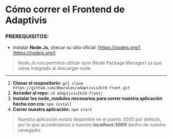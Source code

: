 # Cómo correr el Frontend de Adaptivis

### PREREQUISITOS:
- Instalar **Node.Js**, checar su sitio oficial: [https://nodejs.org/](https://nodejs.org/)

> Node.Js nos permitirá utilizar npm (Node Package Manager) ya que viene integrado al descargar node.

-----



 1. **Clonar el respositorio:** `git clone https://github.com/Omaralon/adaptivis2k19-front.git`
 2. **Acceder al repo:** `cd adaptivis2k19-front/`
 3. **Instalar los node_modules necesarios para correr nuestra aplicación hecha con cra:** `npm install`
 4. **Correr nuestra aplicación:** `npm start`

> Nuestra aplicación estará disponible en el puerto 3000  por defecto, por lo que accederíamos a nuestro ***localhost:3000*** dentro de nuestro navegador.